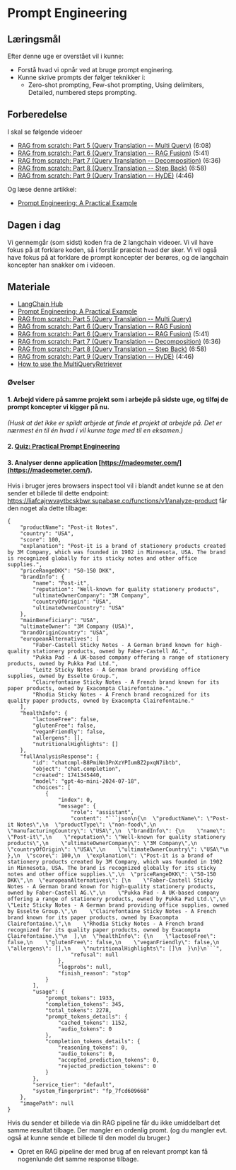 # Prompt Engineering

## Læringsmål
Efter denne uge er overstået vil i kunne:
* Forstå hvad vi opnår ved at bruge prompt enginering. 
* Kunne skrive prompts der følger teknikker i:
    * Zero-shot prompting, Few-shot prompting, Using delimiters, Detailed, numbered steps prompting.

## Forberedelse
I skal se følgende videoer
* [RAG from scratch: Part 5 (Query Translation -- Multi Query)](https://www.youtube.com/watch?v=JChPi0CRnDY) (6:08)
* [RAG from scratch: Part 6 (Query Translation -- RAG Fusion)](https://www.youtube.com/watch?v=77qELPbNgxA) (5:41)
* [RAG from scratch: Part 7 (Query Translation -- Decomposition)](https://www.youtube.com/watch?v=h0OPWlEOank) (6:36)
* [RAG from scratch: Part 8 (Query Translation -- Step Back)](https://www.youtube.com/watch?v=xn1jEjRyJ2U) (6:58)
* [RAG from scratch: Part 9 (Query Translation -- HyDE)](https://www.youtube.com/watch?v=SaDzIVkYqyY) (4:46)

Og læse denne artikkel:

* [Prompt Engineering: A Practical Example](https://realpython.com/practical-prompt-engineering/)


## Dagen i dag
Vi gennemgår (som sidst) koden fra de 2 langchain videoer. Vi vil have fokus på at forklare koden, så i forstår præcist hvad der sker. Vi vil også have fokus på at forklare de prompt koncepter der berøres, og de langchain koncepter han snakker om i videoen. 

## Materiale
* [LangChain Hub](https://smith.langchain.com/hub/)
* [Prompt Engineering: A Practical Example](https://realpython.com/practical-prompt-engineering/)
* [RAG from scratch: Part 5 (Query Translation -- Multi Query)](https://www.youtube.com/watch?v=JChPi0CRnDY)
* [RAG from scratch: Part 6 (Query Translation -- RAG Fusion)](https://www.youtube.com/watch?v=77qELPbNgxA)
* [RAG from scratch: Part 6 (Query Translation -- RAG Fusion)](https://www.youtube.com/watch?v=77qELPbNgxA) (5:41)
* [RAG from scratch: Part 7 (Query Translation -- Decomposition)](https://www.youtube.com/watch?v=h0OPWlEOank) (6:36)
* [RAG from scratch: Part 8 (Query Translation -- Step Back)](https://www.youtube.com/watch?v=xn1jEjRyJ2U) (6:58)
* [RAG from scratch: Part 9 (Query Translation -- HyDE)](https://www.youtube.com/watch?v=SaDzIVkYqyY) (4:46)
* [How to use the MultiQueryRetriever](https://python.langchain.com/docs/how_to/MultiQueryRetriever/)

### Øvelser
#### 1. Arbejd videre på samme projekt som i arbejde på sidste uge, og tilføj de prompt koncepter vi kigger på nu.    
_(Husk at det ikke er spildt arbjede at finde et projekt at arbejde på. Det er nærmest én til én hvad i vil kunne tage med til en eksamen.)_  

#### 2. [Quiz: Practical Prompt Engineering](https://realpython.com/quizzes/practical-prompt-engineering/viewer/)

#### 3. Analyser denne application [https://madeometer.com/](https://madeometer.com/).
Hvis i bruger jeres browsers inspect tool vil i blandt andet kunne se at den sender et billede til dette endpoint: https://liafcajrwvaytbcskbwr.supabase.co/functions/v1/analyze-product får den noget ala dette tilbage: 

````
{
    "productName": "Post-it Notes",
    "country": "USA",
    "score": 100,
    "explanation": "Post-it is a brand of stationery products created by 3M Company, which was founded in 1902 in Minnesota, USA. The brand is recognized globally for its sticky notes and other office supplies.",
    "priceRangeDKK": "50-150 DKK",
    "brandInfo": {
        "name": "Post-it",
        "reputation": "Well-known for quality stationery products",
        "ultimateOwnerCompany": "3M Company",
        "countryOfOrigin": "USA",
        "ultimateOwnerCountry": "USA"
    },
    "mainBeneficiary": "USA",
    "ultimateOwner": "3M Company (USA)",
    "brandOriginCountry": "USA",
    "europeanAlternatives": [
        "Faber-Castell Sticky Notes - A German brand known for high-quality stationery products, owned by Faber-Castell AG.",
        "Pukka Pad - A UK-based company offering a range of stationery products, owned by Pukka Pad Ltd.",
        "Leitz Sticky Notes - A German brand providing office supplies, owned by Esselte Group.",
        "Clairefontaine Sticky Notes - A French brand known for its paper products, owned by Exacompta Clairefontaine.",
        "Rhodia Sticky Notes - A French brand recognized for its quality paper products, owned by Exacompta Clairefontaine."
    ],
    "healthInfo": {
        "lactoseFree": false,
        "glutenFree": false,
        "veganFriendly": false,
        "allergens": [],
        "nutritionalHighlights": []
    },
    "fullAnalysisResponse": {
        "id": "chatcmpl-B8PmiNn3PnXzYPIumBZ2pxqN7ibtb",
        "object": "chat.completion",
        "created": 1741345440,
        "model": "gpt-4o-mini-2024-07-18",
        "choices": [
            {
                "index": 0,
                "message": {
                    "role": "assistant",
                    "content": "```json\n{\n  \"productName\": \"Post-it Notes\",\n  \"productType\": \"non-food\",\n  \"manufacturingCountry\": \"USA\",\n  \"brandInfo\": {\n    \"name\": \"Post-it\",\n    \"reputation\": \"Well-known for quality stationery products\",\n    \"ultimateOwnerCompany\": \"3M Company\",\n    \"countryOfOrigin\": \"USA\",\n    \"ultimateOwnerCountry\": \"USA\"\n  },\n  \"score\": 100,\n  \"explanation\": \"Post-it is a brand of stationery products created by 3M Company, which was founded in 1902 in Minnesota, USA. The brand is recognized globally for its sticky notes and other office supplies.\",\n  \"priceRangeDKK\": \"50-150 DKK\",\n  \"europeanAlternatives\": [\n    \"Faber-Castell Sticky Notes - A German brand known for high-quality stationery products, owned by Faber-Castell AG.\",\n    \"Pukka Pad - A UK-based company offering a range of stationery products, owned by Pukka Pad Ltd.\",\n    \"Leitz Sticky Notes - A German brand providing office supplies, owned by Esselte Group.\",\n    \"Clairefontaine Sticky Notes - A French brand known for its paper products, owned by Exacompta Clairefontaine.\",\n    \"Rhodia Sticky Notes - A French brand recognized for its quality paper products, owned by Exacompta Clairefontaine.\"\n  ],\n  \"healthInfo\": {\n    \"lactoseFree\": false,\n    \"glutenFree\": false,\n    \"veganFriendly\": false,\n    \"allergens\": [],\n    \"nutritionalHighlights\": []\n  }\n}\n```",
                    "refusal": null
                },
                "logprobs": null,
                "finish_reason": "stop"
            }
        ],
        "usage": {
            "prompt_tokens": 1933,
            "completion_tokens": 345,
            "total_tokens": 2278,
            "prompt_tokens_details": {
                "cached_tokens": 1152,
                "audio_tokens": 0
            },
            "completion_tokens_details": {
                "reasoning_tokens": 0,
                "audio_tokens": 0,
                "accepted_prediction_tokens": 0,
                "rejected_prediction_tokens": 0
            }
        },
        "service_tier": "default",
        "system_fingerprint": "fp_7fcd609668"
    },
    "imagePath": null
}
````

Hvis du sender et billede via din RAG pipeline får du ikke umiddelbart det samme resultat tilbage. Der mangler en ordenlig promt. (og du mangler evt. også at kunne sende et billede til den model du bruger.)

* Opret en RAG pipeline der med brug af en relevant prompt kan få nogenlunde det samme response tilbage.